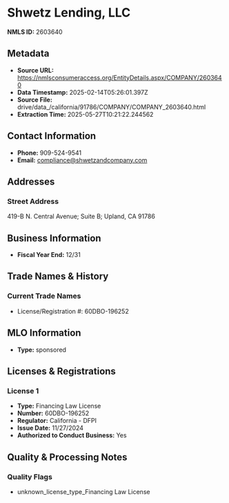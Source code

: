 # Shwetz Lending, LLC

**NMLS ID:** 2603640

## Metadata
- **Source URL:** https://nmlsconsumeraccess.org/EntityDetails.aspx/COMPANY/2603640
- **Data Timestamp:** 2025-02-14T05:26:01.397Z
- **Source File:** drive/data_/california/91786/COMPANY/COMPANY_2603640.html
- **Extraction Time:** 2025-05-27T10:21:22.244562

## Contact Information
- **Phone:** 909-524-9541
- **Email:** compliance@shwetzandcompany.com

## Addresses
### Street Address
419-B N. Central Avenue; Suite B; Upland, CA 91786

## Business Information
- **Fiscal Year End:** 12/31

## Trade Names & History
### Current Trade Names
- License/Registration #: 60DBO-196252

## MLO Information
- **Type:** sponsored

## Licenses & Registrations

### License 1
- **Type:** Financing Law License
- **Number:** 60DBO-196252
- **Regulator:** California - DFPI
- **Issue Date:** 11/27/2024
- **Authorized to Conduct Business:** Yes

## Quality & Processing Notes
### Quality Flags
- unknown_license_type_Financing Law License
